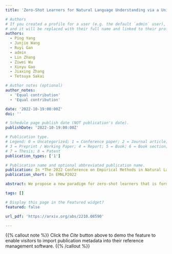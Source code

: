 ```yaml
---
title: 'Zero-Shot Learners for Natural Language Understanding via a Unified Multiple Choice Perspective'

# Authors
# If you created a profile for a user (e.g. the default `admin` user), write the username (folder name) here
# and it will be replaced with their full name and linked to their profile.
authors:
  - Ping Yang
  - Junjie Wang
  - Ruyi Gan
  - admin
  - Lin Zhang
  - Ziwei Wu
  - Xinyu Gao
  - Jiaxing Zhang
  - Tetsuya Sakai

# Author notes (optional)
author_notes:
  - 'Equal contribution'
  - 'Equal contribution'

date: '2022-10-19:00:00Z'
doi: ''

# Schedule page publish date (NOT publication's date).
publishDate: '2022-10-19:00:00Z'

# Publication type.
# Legend: 0 = Uncategorized; 1 = Conference paper; 2 = Journal article;
# 3 = Preprint / Working Paper; 4 = Report; 5 = Book; 6 = Book section;
# 7 = Thesis; 8 = Patent
publication_types: ['1']

# Publication name and optional abbreviated publication name.
publication: In *The 2022 Conference on Empirical Methods in Natural Language Processing*
publication_short: In EMNLP2022

abstract: We propose a new paradigm for zero-shot learners that is format agnostic, i.e., it is compatible with any format and applicable to a list of language tasks, such as text classification, commonsense reasoning, coreference resolution, and sentiment analysis. Zero-shot learning aims to train a model on a given task such that it can address new learning tasks without any additional training. Our approach converts zero-shot learning into multiple-choice tasks, avoiding problems in commonly used large-scale generative models such as FLAN. It not only adds generalization ability to models but also significantly reduces the number of parameters. Our method shares the merits of efficient training and deployment. Our approach shows state-of-the-art performance on several benchmarks and produces satisfactory results on tasks such as natural language inference and text classification. Our model achieves this success with only 235M parameters, which is substantially smaller than state-of-the-art models with billions of parameters. The code and pre-trained models are available at this https URL . 

tags: []

# Display this page in the Featured widget?
featured: false

url_pdf: 'https://arxiv.org/abs/2210.08590'

---
```


{{% callout note %}}
Click the _Cite_ button above to demo the feature to enable visitors to import publication metadata into their reference management software.
{{% /callout %}}
